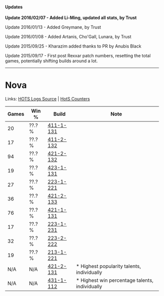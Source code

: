 #### Updates
**Update 2016/02/07 - Added Li-Ming, updated all stats, by Trust**

Update 2016/01/13 - Added Greymane, by Trust

Update 2016/01/08 - Added Artanis, Cho'Gall, Lunara, by Trust

Update 2015/09/25 - Kharazim added thanks to PR by Anubis Black

Update 2015/09/17 - First post Rexxar patch numbers, resetting the total games, potentially shifting builds around a lot.

***

# Nova

Links: [HOTS Logs Source](https://www.hotslogs.com/Sitewide/HeroDetails?Hero=Nova) | [HotS Counters](http://hotscounters.com/#/hero/Nova)

Games  | Win %  | Build     | Note
-----  | -----  | -----     | ----
20     | ??.? % | [411-1-131](http://www.heroesfire.com/hots/talent-calculator/nova#rr6R) | 
17     | ??.? % | [411-2-132](http://www.heroesfire.com/hots/talent-calculator/nova#rrM4) | 
94     | ??.? % | [421-2-132](http://www.heroesfire.com/hots/talent-calculator/nova#sDma) | 
19     | ??.? % | [423-1-131](http://www.heroesfire.com/hots/talent-calculator/nova#sIPR) | 
27     | ??.? % | [223-1-221](http://www.heroesfire.com/hots/talent-calculator/nova#kg8r) | 
36     | ??.? % | [421-2-133](http://www.heroesfire.com/hots/talent-calculator/nova#sDmb) | 
76     | ??.? % | [421-1-131](http://www.heroesfire.com/hots/talent-calculator/nova#sDWx) | 
17     | ??.? % | [223-1-231](http://www.heroesfire.com/hots/talent-calculator/nova#kg8_) | 
32     | ??.? % | [223-2-222](http://www.heroesfire.com/hots/talent-calculator/nova#kgOU) | 
19     | ??.? % | [213-1-221](http://www.heroesfire.com/hots/talent-calculator/nova#kHkL) | 
N/A    | N/A    | [421-2-131](http://www.heroesfire.com/hots/talent-calculator/nova#sDmZ) | * Highest popularity talents, individually
N/A    | N/A    | [431-1-112](http://www.heroesfire.com/hots/talent-calculator/nova#sbx8) | * Highest win percentage talents, individually
